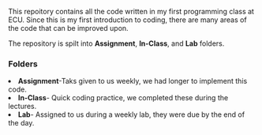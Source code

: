This repoitory contains all the code written in my first programming class at ECU. Since this is my first introduction to coding, there are many areas of the code that can be improved upon.

The repository is spilt into **Assignment**, **In-Class**, and **Lab** folders. 

<h3>Folders</h3>
<li><b>Assignment</b>-Taks given to us weekly, we had longer to implement this code. </li>
<li><b>In-Class</b>- Quick coding practice, we completed these during the lectures.</li>
<li><b>Lab</b>- Assigned to us during a weekly lab, they were due by the end of the day. </li>
